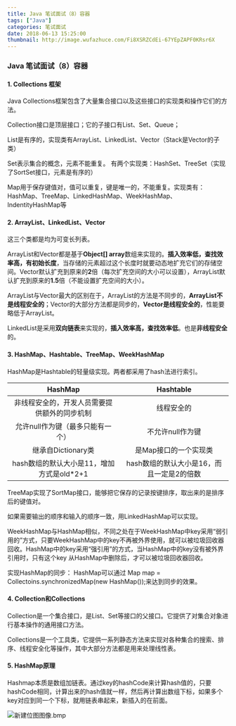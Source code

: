 ```yaml
---
title: Java 笔试面试（8）容器
tags: ["Java"]
categories: 笔试面试
date: 2018-06-13 15:25:00
thumbnail: http://image.wufazhuce.com/Fi8XSRZCdEi-67YEpZAPF0KRsr6X
---
```


### Java 笔试面试（8）容器

#### 1. Collections 框架

Java Collections框架包含了大量集合接口以及这些接口的实现类和操作它们的方法。

Collection接口是顶层接口；它的子接口有List、Set、Queue；

List是有序的，实现类有ArrayList、LinkedList、Vector（Stack是Vector的子类）

Set表示集合的概念，元素不能重复。
有两个实现类：HashSet、TreeSet（实现了SortSet接口，元素是有序的）

Map用于保存键值对，值可以重复，键是唯一的，不能重复。实现类有：HashMap、TreeMap、LinkedHashMap、WeekHashMap、IndentityHashMap等

#### 2. ArrayList、LinkedList、Vector

这三个类都是均为可变长列表。

ArrayList和Vector都是基于**Object[] array**数组来实现的。**插入效率低，查找效率高，有初始长度**，当存储的元素超过这个长度时就要动态地扩充它们的存储空间。Vector默认扩充到原来的**2**倍（每次扩充空间的大小可以设置），ArrayList默认扩充到原来的**1.5**倍（不能设置扩充空间的大小）。

ArrayList与Vector最大的区别在于，ArrayList的方法是不同步的，**ArrayList不是线程安全的**；Vector的大部分方法都是同步的，**Vector是线程安全的**，性能要略低于ArrayList。

LinkedList是采用**双向链表**来实现的，**插入效率高，查找效率低**。也是**非线程安全**的。

#### 3. HashMap、Hashtable、TreeMap、WeekHashMap

HashMap是Hashtable的轻量级实现。两者都采用了hash法进行索引。

| HashMap     |     Hashtable |
| :--------:| :------: |
| 非线程安全的，开发人员需要提供额外的同步机制    |   线程安全的 |
| 允许null作为键（最多只能有一个）|不允许null作为键|
|继承自Dictionary类|是Map接口的一个实现类|
|hash数组的默认大小是11，增加方式是old*2+1 |hash数组的默认大小是16，而且一定是2的倍数| 

TreeMap实现了SortMap接口，能够把它保存的记录按键排序，取出来的是排序后的键值对。

如果需要输出的顺序和输入的顺序一致，用LinkedHashMap可以实现。

WeekHashMap与HashMap相似，不同之处在于WeekHashMap中key采用“弱引用的”方式，只要WeekHashMap中的key不再被外界使用，就可以被垃圾回收器回收。HashMap中的key采用“强引用”的方式，当HashMap中的key没有被外界引用时，只有这个key
从HashMap中删除后，才可以被垃圾回收器回收。

实现HashMap的同步：
HashMap可以通过 Map map = Collectoins.synchronizedMap(new HashMap());来达到同步的效果。

#### 4. Collection和Collections

Collection是一个集合接口，是List、Set等接口的父接口。它提供了对集合对象进行基本操作的通用接口方法。

Collections是一个工具类，它提供一系列静态方法来实现对各种集合的搜索、排序、线程安全化等操作，其中大部分方法都是用来处理线性表。

#### 5. HashMap原理

Hashmap本质是数组加链表。通过key的hashCode来计算hash值的，只要hashCode相同，计算出来的hash值就一样，然后再计算出数组下标，如果多个key对应到同一个下标，就用链表串起来，新插入的在前面。

![新建位图图像.bmp](https://i.loli.net/2018/11/06/5be18c73a4b8a.bmp)

